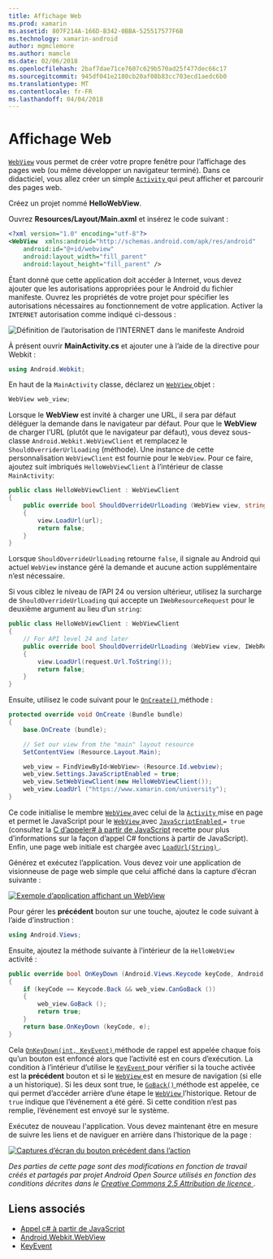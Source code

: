 ```yaml
---
title: Affichage Web
ms.prod: xamarin
ms.assetid: 807F214A-166D-B342-0BBA-525517577F6B
ms.technology: xamarin-android
author: mgmclemore
ms.author: mamcle
ms.date: 02/06/2018
ms.openlocfilehash: 2baf7dae71ce7607c629b570ad25f477dec66c17
ms.sourcegitcommit: 945df041e2180cb20af08b83cc703ecd1aedc6b0
ms.translationtype: MT
ms.contentlocale: fr-FR
ms.lasthandoff: 04/04/2018
---
```

# <a name="web-view"></a>Affichage Web

[`WebView`](https://developer.xamarin.com/api/type/Android.Webkit.WebView/) vous permet de créer votre propre fenêtre pour l’affichage des pages web (ou même développer un navigateur terminé). Dans ce didacticiel, vous allez créer un simple [ `Activity` ](https://developer.xamarin.com/api/type/Android.App.Activity/) qui peut afficher et parcourir des pages web.

Créez un projet nommé **HelloWebView**.

Ouvrez **Resources/Layout/Main.axml** et insérez le code suivant :

```xml
<?xml version="1.0" encoding="utf-8"?>
<WebView  xmlns:android="http://schemas.android.com/apk/res/android"
    android:id="@+id/webview"
    android:layout_width="fill_parent"
    android:layout_height="fill_parent" />
```

Étant donné que cette application doit accéder à Internet, vous devez ajouter que les autorisations appropriées pour le Android du fichier manifeste. Ouvrez les propriétés de votre projet pour spécifier les autorisations nécessaires au fonctionnement de votre application. Activer la `INTERNET` autorisation comme indiqué ci-dessous :

![Définition de l’autorisation de l’INTERNET dans le manifeste Android](web-view-images/01-set-internet-permissions.png)

À présent ouvrir **MainActivity.cs** et ajouter une à l’aide de la directive pour Webkit :

```csharp
using Android.Webkit;
```

En haut de la `MainActivity` classe, déclarez un [ `WebView` ](https://developer.xamarin.com/api/type/Android.Webkit.WebView/) objet :

```csharp
WebView web_view;
```

Lorsque le **WebView** est invité à charger une URL, il sera par défaut déléguer la demande dans le navigateur par défaut. Pour que le **WebView** de charger l’URL (plutôt que le navigateur par défaut), vous devez sous-classe `Android.Webkit.WebViewClient` et remplacez le `ShouldOverriderUrlLoading` (méthode). Une instance de cette personnalisation `WebViewClient` est fournie pour le `WebView`. Pour ce faire, ajoutez suit imbriqués `HelloWebViewClient` à l’intérieur de classe `MainActivity`:

```csharp
public class HelloWebViewClient : WebViewClient
{
    public override bool ShouldOverrideUrlLoading (WebView view, string url)
    {
        view.LoadUrl(url);
        return false;
    }
}
```

Lorsque `ShouldOverrideUrlLoading` retourne `false`, il signale au Android qui actuel `WebView` instance géré la demande et aucune action supplémentaire n’est nécessaire. 

Si vous ciblez le niveau de l’API 24 ou version ultérieur, utilisez la surcharge de `ShouldOverrideUrlLoading` qui accepte un `IWebResourceRequest` pour le deuxième argument au lieu d’un `string`:

```csharp
public class HelloWebViewClient : WebViewClient
{
    // For API level 24 and later
    public override bool ShouldOverrideUrlLoading (WebView view, IWebResourceRequest request)
    {
        view.LoadUrl(request.Url.ToString());
        return false;
    }
}
```

Ensuite, utilisez le code suivant pour le [ `OnCreate()` ](https://developer.xamarin.com/api/member/Android.App.Activity.OnCreate/(Android.OS.Bundle)) méthode :

```csharp
protected override void OnCreate (Bundle bundle)
{
    base.OnCreate (bundle);

    // Set our view from the "main" layout resource
    SetContentView (Resource.Layout.Main);

    web_view = FindViewById<WebView> (Resource.Id.webview);
    web_view.Settings.JavaScriptEnabled = true;
    web_view.SetWebViewClient(new HelloWebViewClient());
    web_view.LoadUrl ("https://www.xamarin.com/university");
}
```

Ce code initialise le membre [ `WebView` ](https://developer.xamarin.com/api/type/Android.Webkit.WebView/) avec celui de la [ `Activity` ](https://developer.xamarin.com/api/type/Android.App.Activity/) mise en page et permet le JavaScript pour le [ `WebView` ](https://developer.xamarin.com/api/type/Android.Webkit.WebView/) avec [ `JavaScriptEnabled` ](https://developer.xamarin.com/api/property/Android.Webkit.WebSettings.JavaScriptEnabled/) 
 `= true` (consultez la [C d’appeler\# à partir de JavaScript](https://developer.xamarin.com/recipes/android/controls/webview/call_csharp_from_javascript) recette pour plus d’informations sur la façon d’appel C\# fonctions à partir de JavaScript). Enfin, une page web initiale est chargée avec [ `LoadUrl(String)` ](https://developer.xamarin.com/api/type/Android.Webkit.WebView/%2fM%2fLoadUrl).

Générez et exécutez l’application. Vous devez voir une application de visionneuse de page web simple que celui affiché dans la capture d’écran suivante :

[![Exemple d’application affichant un WebView](web-view-images/02-simple-webview-app-sml.png)](web-view-images/02-simple-webview-app.png#lightbox)

Pour gérer les **précédent** bouton sur une touche, ajoutez le code suivant à l’aide d’instruction :

```csharp
using Android.Views;
```

Ensuite, ajoutez la méthode suivante à l’intérieur de la `HelloWebView` activité :

```csharp
public override bool OnKeyDown (Android.Views.Keycode keyCode, Android.Views.KeyEvent e)
{
    if (keyCode == Keycode.Back && web_view.CanGoBack ())
    {
        web_view.GoBack ();
        return true;
    }
    return base.OnKeyDown (keyCode, e);
}
```

Cela [ `OnKeyDown(int, KeyEvent)` ](https://developer.xamarin.com/api/member/Android.App.Activity.OnKeyDown/(Android.Views.Keycode%2cAndroid.Views.KeyEvent)) méthode de rappel est appelée chaque fois qu’un bouton est enfoncé alors que l’activité est en cours d’exécution. La condition à l’intérieur d’utilise le [ `KeyEvent` ](https://developer.xamarin.com/api/type/Android.Views.KeyEvent/) pour vérifier si la touche activée est la **précédent** bouton et si le [ `WebView` ](https://developer.xamarin.com/api/type/Android.Webkit.WebView/) est en mesure de navigation (si elle a un historique). Si les deux sont true, le [ `GoBack()` ](https://developer.xamarin.com/api/member/Android.Webkit.WebView.GoBack/) méthode est appelée, ce qui permet d’accéder arrière d’une étape le [ `WebView` ](https://developer.xamarin.com/api/type/Android.Webkit.WebView/) l’historique. Retour de `true` indique que l’événement a été géré. Si cette condition n’est pas remplie, l’événement est envoyé sur le système.

Exécutez de nouveau l'application. Vous devez maintenant être en mesure de suivre les liens et de naviguer en arrière dans l’historique de la page :

[![Captures d’écran du bouton précédent dans l’action](web-view-images/03-back-button-sml.png)](web-view-images/03-back-button.png#lightbox)


*Des parties de cette page sont des modifications en fonction de travail créés et partagés par projet Android Open Source utilisés en fonction des conditions décrites dans le*
[*Creative Commons 2.5 Attribution de licence* ](http://creativecommons.org/licenses/by/2.5/).


## <a name="related-links"></a>Liens associés

- [Appel c# à partir de JavaScript](https://developer.xamarin.com/recipes/android/controls/webview/call_csharp_from_javascript)
- [Android.Webkit.WebView](https://developer.xamarin.com/api/type/Android.Webkit.WebView)
- [KeyEvent](https://developer.xamarin.com/api/type/Android.Webkit.WebView/Client)
